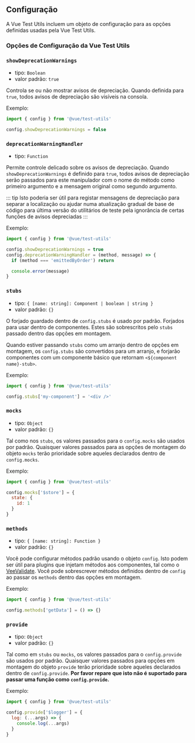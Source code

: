 ## Configuração

A Vue Test Utils incluem um objeto de configuração para as opções definidas usadas pela Vue Test Utils.

### Opções de Configuração da Vue Test Utils

### `showDeprecationWarnings`

- tipo: `Boolean`
- valor padrão: `true`

Controla se ou não mostrar avisos de depreciação. Quando definida para `true`, todos avisos de depreciação são visíveis na consola.

Exemplo:

```js
import { config } from '@vue/test-utils'

config.showDeprecationWarnings = false
```

### `deprecationWarningHandler`

- tipo: `Function`

Permite controle delicado sobre os avisos de depreciação. Quando `showDeprecationWarnings` é definido para `true`, todos avisos de depreciação serão passados para este manipulador com o nome do método como primeiro argumento e a mensagem original como segundo argumento.

::: tip
Isto poderia ser útil para registar mensagens de depreciação para separar a localização ou ajudar numa atualização gradual de base de código para última versão do utilitários de teste pela ignorância de certas funções de avisos depreciadas
:::

Exemplo:

```js
import { config } from '@vue/test-utils'

config.showDeprecationWarnings = true
config.deprecationWarningHandler = (method, message) => {
  if (method === 'emittedByOrder') return

  console.error(message)
}
```

### `stubs`

- tipo: `{ [name: string]: Component | boolean | string }`
- valor padrão: `{}`

O forjado guardado dentro de `config.stubs` é usado por padrão.
Forjados para usar dentro de componentes. Estes são sobrescritos pelo `stubs` passado dentro das opções em montagem.

Quando estiver passando `stubs` como um arranjo dentro de opções em montagem, os `config.stubs` são convertidos para um arranjo, e forjarão componentes com um componente básico que retornam `<${component name}-stub>`.

Exemplo:

```js
import { config } from '@vue/test-utils'

config.stubs['my-component'] = '<div />'
```

### `mocks`

- tipo: `Object`
- valor padrão: `{}`

Tal como nos `stubs`, os valores passados para o `config.mocks` são usados por padrão. Quaisquer valores passados para as opções de montagem do objeto `mocks` terão prioridade sobre aqueles declarados dentro de `config.mocks`.

Exemplo:

```js
import { config } from '@vue/test-utils'

config.mocks['$store'] = {
  state: {
    id: 1
  }
}
```

### `methods`

- tipo: `{ [name: string]: Function }`
- valor padrão: `{}`

Você pode configurar métodos padrão usando o objeto `config`. Isto podem ser útil para plugins que injetam métodos aos componentes, tal como o [VeeValidate](https://logaretm.github.io/vee-validate/). Você pode sobrescrever métodos definidos dentro de `config` ao passar os `methods` dentro das opções em montagem.

Exemplo:

```js
import { config } from '@vue/test-utils'

config.methods['getData'] = () => {}
```

### `provide`

- tipo: `Object`
- valor padrão: `{}`

Tal como em `stubs` ou `mocks`, os valores passados para o `config.provide` são usados por padrão. Quaisquer valores passados para opções em montagem do objeto `provide` terão prioridade sobre aqueles declarados dentro de `config.provide`. **Por favor repare que isto não é suportado para passar uma função como `config.provide`.**

Exemplo:

```js
import { config } from '@vue/test-utils'

config.provide['$logger'] = {
  log: (...args) => {
    console.log(...args)
  }
}
```
